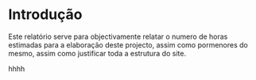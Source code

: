 Introdução
=========================

Este relatório serve para objectivamente relatar o numero de horas estimadas
para a elaboração deste projecto, assim como pormenores do mesmo, assim como
justificar toda a estrutura do site.

hhhh
